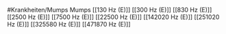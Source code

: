 #Krankheiten/Mumps
Mumps
[[130 Hz (E)]]
[[300 Hz (E)]]
[[830 Hz (E)]]
[[2500 Hz (E)]]
[[7500 Hz (E)]]
[[22500 Hz (E)]]
[[142020 Hz (E)]]
[[251020 Hz (E)]]
[[325580 Hz (E)]]
[[471870 Hz (E)]]